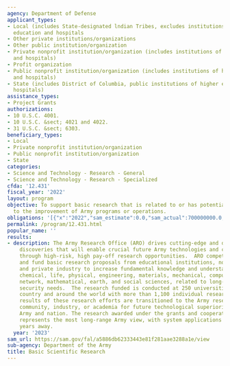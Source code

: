 ```yaml
---
agency: Department of Defense
applicant_types:
- Local (includes State-designated lndian Tribes, excludes institutions of higher
  education and hospitals
- Other private institutions/organizations
- Other public institution/organization
- Private nonprofit institution/organization (includes institutions of higher education
  and hospitals)
- Profit organization
- Public nonprofit institution/organization (includes institutions of higher education
  and hospitals)
- State (includes District of Columbia, public institutions of higher education and
  hospitals)
assistance_types:
- Project Grants
authorizations:
- 10 U.S.C. 4001.
- 10 U.S.C. &sect; 4021 and 4022.
- 31 U.S.C. &sect; 6303.
beneficiary_types:
- Local
- Private nonprofit institution/organization
- Public nonprofit institution/organization
- State
categories:
- Science and Technology - Research - General
- Science and Technology - Research - Specialized
cfda: '12.431'
fiscal_year: '2022'
layout: program
objective: To support basic research that is related to or has potential for leading
  to the improvement of Army programs or operations.
obligations: '[{"x":"2022","sam_estimate":0.0,"sam_actual":700000000.0,"usa_spending_actual":449892193.77},{"x":"2023","sam_estimate":710000000.0,"sam_actual":0.0,"usa_spending_actual":432696018.12},{"x":"2024","sam_estimate":800000000.0,"sam_actual":0.0,"usa_spending_actual":0.0}]'
permalink: /program/12.431.html
popular_name: ''
results:
- description: The Army Research Office (ARO) drives cutting-edge and disruptive scientific
    discoveries that will enable crucial future Army technologies and capabilities
    through high-risk, high pay-off research opportunities.  ARO competitively select
    and fund basic research proposals from educational institutions, nonprofit organizations
    and private industry to increase fundamental knowledge and understanding in the
    chemical, life, physical, engineering, materials, mechanical, computing, information,
    network, mathematical, earth, and social sciences, related to long-term national
    security needs.  The research funded is conducted at 250 universities across the
    country and around the world with more than 1,100 individual researchers.   The
    results of these research efforts are transitioned to the Army research and development
    community, industry, or academia for future technological superiority of our Soldiers,
    Army and nation. The research awarded under the grants and cooperative agreements
    represents the most long-range Army view, with system applications often 20-30
    years away.
  year: '2023'
sam_url: https://sam.gov/fal/a5886db62333443e81f281aae3288a1e/view
sub-agency: Department of the Army
title: Basic Scientific Research
---
```

